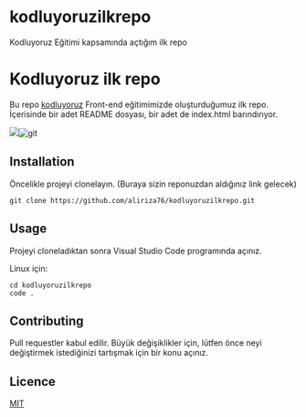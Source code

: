 # kodluyoruzilkrepo
Kodluyoruz Eğitimi kapsamında açtığım ilk repo
# Kodluyoruz ilk repo
Bu repo [kodluyoruz](https://kodluyoruz.org) Front-end eğitimimizde oluşturduğumuz ilk repo. İçerisinde bir adet README dosyası, bir adet de index.html barındırıyor.

![](https://github.com/abdulsametal/kodluyoruzilkrepo.git)![git](https://user-images.githubusercontent.com/89924072/157707574-5253d16d-afcb-410f-ac63-fa1787eba698.JPG)


## Installation
Öncelikle projeyi clonelayın. (Buraya sizin reponuzdan aldığınız link gelecek)
```
git clone https://github.com/aliriza76/kodluyoruzilkrepo.git
```
## Usage
Projeyi cloneladıktan sonra Visual Studio Code programında açınız.

Linux için:

```
cd kodluyoruzilkrepo
code .
```
## Contributing
Pull requestler kabul edilir. Büyük değişiklikler için, lütfen önce neyi değiştirmek istediğinizi tartışmak için bir konu açınız.

## Licence

[MIT](https://github.com/aliriza76/kodluyoruzilkrepo/blob/main/LICENSE)
